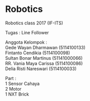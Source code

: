 # Robotics
Robotics class 2017 (IF-ITS)

Tugas : Line Follower

Anggota Kelompok :<br/>
Gede Wayan Dharmawan (5114100133)<br/>
Fintanto Cendikia (5114100098)<br/>
Sultan Bonar Martinus (51141000066)<br/>
RR. Vania Maya Carissa (5114100086)<br/>
Delia Risti Nareswari (5114100033)<br/>

Part :<br/>
1 Sensor Cahaya<br/>
2 Motor<br/>
1 NXT Brick
